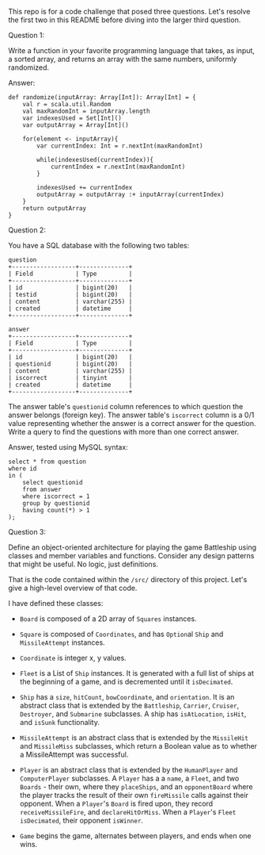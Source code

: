 This repo is for a code challenge that posed three questions. Let's resolve the first two in this README before diving 
into the larger third question.


Question 1:  

Write a function in your favorite programming language that takes, as input, a sorted array, and returns an 
array with the same numbers, uniformly randomized.

Answer:

```
def randomize(inputArray: Array[Int]): Array[Int] = {
	val r = scala.util.Random
	val maxRandomInt = inputArray.length
	var indexesUsed = Set[Int]()
	var outputArray = Array[Int]()
 	
	for(element <- inputArray){  
		var currentIndex: Int = r.nextInt(maxRandomInt)
    
		while(indexesUsed(currentIndex)){
			currentIndex = r.nextInt(maxRandomInt)
		}
      
		indexesUsed += currentIndex
		outputArray = outputArray :+ inputArray(currentIndex)
	}
	return outputArray
}
```

Question 2: 

You have a SQL database with the following two tables:

```
question
+------------------+--------------+
| Field            | Type         |
+------------------+--------------+
| id               | bigint(20)   |
| testid           | bigint(20)   |
| content          | varchar(255) |
| created          | datetime     |
+------------------+--------------+

answer
+------------------+--------------+
| Field            | Type         |
+------------------+--------------+
| id               | bigint(20)   |
| questionid       | bigint(20)   |
| content          | varchar(255) |
| iscorrect        | tinyint      |
| created          | datetime     |
+------------------+--------------+
```

The answer table's `questionid` column references to which question the answer belongs (foreign key). The answer table's 
`iscorrect` column is a 0/1 value representing whether the answer is a correct answer for the question. Write a query to 
find the questions with more than one correct answer.

Answer, tested using MySQL syntax:
```
select * from question 
where id 
in (
	select questionid 
	from answer 
	where iscorrect = 1 
	group by questionid 
	having count(*) > 1
);
```

Question 3:

Define an object-oriented architecture for playing the game Battleship using classes and member variables and functions. 
Consider any design patterns that might be useful. No logic, just definitions.

That is the code contained within the `/src/` directory of this project. Let's give a high-level overview of that code.

I have defined these classes:

- `Board` is composed of a 2D array of `Squares` instances.

- `Square` is composed of `Coordinates`, and has `Option`al `Ship` and `MissileAttempt` instances.

- `Coordinate` is integer x, y values.

- `Fleet` is a List of `Ship` instances. It is generated with a full list of ships at the beginning of a game, and 
is decremented until it `isDecimated`.

- `Ship` has a `size`, `hitCount`, `bowCoordinate`, and `orientation`. It is an abstract class that is extended
by the `Battleship`, `Carrier`, `Cruiser`, `Destroyer`, and `Submarine` subclasses. A ship has `isAtLocation`, `isHit`, 
and `isSunk` functionality.

- `MissileAttempt` is an abstract class that is extended by the `MissileHit` and `MissileMiss` subclasses, which return
a Boolean value as to whether a MissileAttempt was successful.

- `Player` is an abstract class that is extended by the `HumanPlayer` and `ComputerPlayer` subclasses. A `Player` has a
a `name`, a `Fleet`, and two `Boards` - their own, where they `placeShips`, and an `opponentBoard` where the player tracks the result
of their own `fireMissile` calls against their opponent. When a `Player`'s `Board` is fired upon, they record `receiveMissileFire`,
 and `declareHitOrMiss`. When a `Player`'s `Fleet` `isDecimated`, their opponent `isWinner`.

- `Game` begins the game, alternates between players, and ends when one wins.